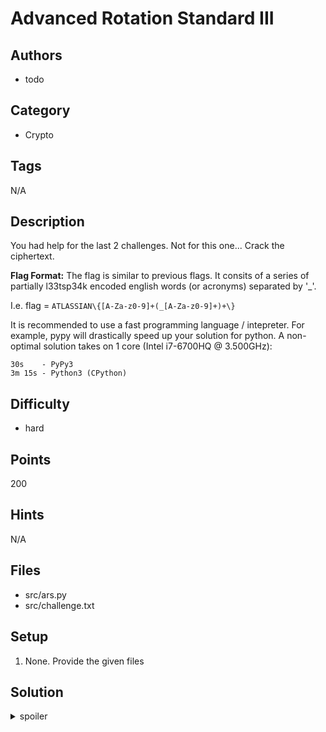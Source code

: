 # Advanced Rotation Standard III

## Authors
* todo

## Category
* Crypto

## Tags
N/A

## Description
You had help for the last 2 challenges. Not for this one... Crack the ciphertext.

**Flag Format:**
The flag is similar to previous flags. It consits of a series of partially l33tsp34k encoded
english words (or acronyms) separated by '_'.

I.e. flag = `ATLASSIAN\{[A-Za-z0-9]+(_[A-Za-z0-9]+)+\}`

It is recommended to use a fast programming language / intepreter. For example, pypy will drastically speed up your solution for python.
A non-optimal solution takes on 1 core (Intel i7-6700HQ @ 3.500GHz):
```
30s    - PyPy3
3m 15s - Python3 (CPython)
```

## Difficulty
* hard

## Points
200

## Hints
N/A

## Files
* src/ars.py
* src/challenge.txt

## Setup
1. None. Provide the given files

## Solution
<details>
<summary>spoiler</summary>

Your solution here!

</details>
